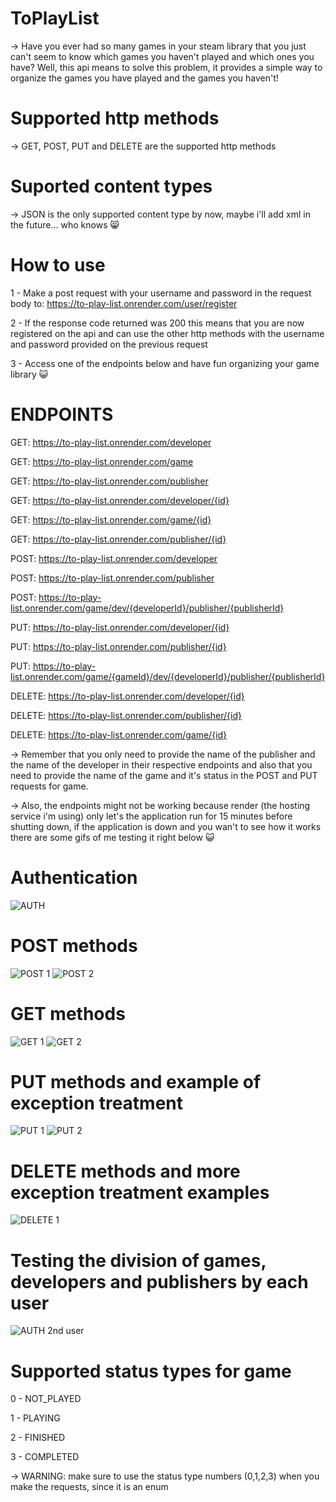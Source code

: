 # ToPlayList


-> Have you ever had so many games in your steam library that you just can't seem to know which games you haven't played and which ones you have? Well, this api means to solve this problem, it provides a simple way to organize the games you have played and the games you haven't!


# Supported http methods


-> GET, POST, PUT and DELETE are the supported http methods


# Suported content types


-> JSON is the only supported content type by now, maybe i'll add xml in the future... who knows :smile_cat:


# How to use


1 - Make a post request with your username and password in the request body to: https://to-play-list.onrender.com/user/register


2 - If the response code returned was 200 this means that you are now registered on the api and can use the other http methods with the username and password provided on the previous request


3 - Access one of the endpoints below and have fun organizing your game library :smiley_cat:



# ENDPOINTS



GET: https://to-play-list.onrender.com/developer


GET: https://to-play-list.onrender.com/game


GET: https://to-play-list.onrender.com/publisher


GET: https://to-play-list.onrender.com/developer/{id}


GET: https://to-play-list.onrender.com/game/{id}


GET: https://to-play-list.onrender.com/publisher/{id}


POST: https://to-play-list.onrender.com/developer


POST: https://to-play-list.onrender.com/publisher


POST: https://to-play-list.onrender.com/game/dev/{developerId}/publisher/{publisherId}


PUT: https://to-play-list.onrender.com/developer/{id}


PUT: https://to-play-list.onrender.com/publisher/{id}


PUT: https://to-play-list.onrender.com/game/{gameId}/dev/{developerId}/publisher/{publisherId}


DELETE: https://to-play-list.onrender.com/developer/{id}


DELETE: https://to-play-list.onrender.com/publisher/{id}


DELETE: https://to-play-list.onrender.com/game/{id}



-> Remember that you only need to provide the name of the publisher and the name of the developer in their respective endpoints and also that you need to provide the name of the game and it's status in the POST and PUT requests for game.

-> Also, the endpoints might not be working because render (the hosting service i'm using) only let's the application run for 15 minutes before shutting down, if the application is down and you wan't to see how it works there are some gifs of me testing it right below :smiley_cat:

# Authentication

![AUTH](https://github.com/viniciusmatiolatramontin/ToPlayList/assets/77888037/a4096b4c-b82a-465d-86cb-b3636abf0046)

# POST methods

![POST 1](https://github.com/viniciusmatiolatramontin/ToPlayList/assets/77888037/08249f56-0891-4a96-bd38-4cf55c346691)
![POST 2](https://github.com/viniciusmatiolatramontin/ToPlayList/assets/77888037/2a92631c-e9b8-4502-aff1-bc7d960d1a8d)

# GET methods

![GET 1](https://github.com/viniciusmatiolatramontin/ToPlayList/assets/77888037/e0318bc7-4257-48f0-9727-010f83106aa8)
![GET 2](https://github.com/viniciusmatiolatramontin/ToPlayList/assets/77888037/9c7f9834-44e3-4309-8bd1-b3543e36a77b)

# PUT methods and example of exception treatment

![PUT 1](https://github.com/viniciusmatiolatramontin/ToPlayList/assets/77888037/c44b4b2b-479f-4fa6-9e54-967f0264ecfe)
![PUT 2](https://github.com/viniciusmatiolatramontin/ToPlayList/assets/77888037/5620cae8-a263-4f4c-a2b9-89184fdc6c93)

# DELETE methods and more exception treatment examples

![DELETE 1](https://github.com/viniciusmatiolatramontin/ToPlayList/assets/77888037/11b78ad8-75c8-4ba1-ae15-e8b7dfd27dcd)

# Testing the division of games, developers and publishers by each user

![AUTH 2nd user](https://github.com/viniciusmatiolatramontin/ToPlayList/assets/77888037/baf7821e-d37c-4c76-a6a5-0d7a1ad42587)

# Supported status types for game

0 - NOT_PLAYED


1 - PLAYING


2 - FINISHED


3 - COMPLETED

-> WARNING: make sure to use the status type numbers (0,1,2,3) when you make the requests, since it is an enum
